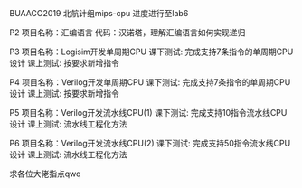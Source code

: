 BUAACO2019
北航计组mips-cpu
进度进行至lab6

P2 项目名称：汇编语言
代码：汉诺塔，理解汇编语言如何实现递归

P3 项目名称：Logisim开发单周期CPU
课下测试: 完成支持7条指令的单周期CPU设计
课上测试: 按要求新增指令

P4 项目名称：Verilog开发单周期CPU
课下测试: 完成支持7条指令的单周期CPU设计
课上测试: 按要求新增指令

P5 项目名称：Verilog开发流水线CPU(1)
课下测试: 完成支持10指令流水线CPU设计
课上测试: 流水线工程化方法

P6 项目名称：Verilog开发流水线CPU(2)
课下测试: 完成支持50指令流水线CPU设计
课上测试: 流水线工程化方法

求各位大佬指点qwq
